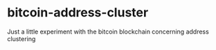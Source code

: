 # bitcoin-address-cluster
Just a little experiment with the bitcoin blockchain concerning address clustering
